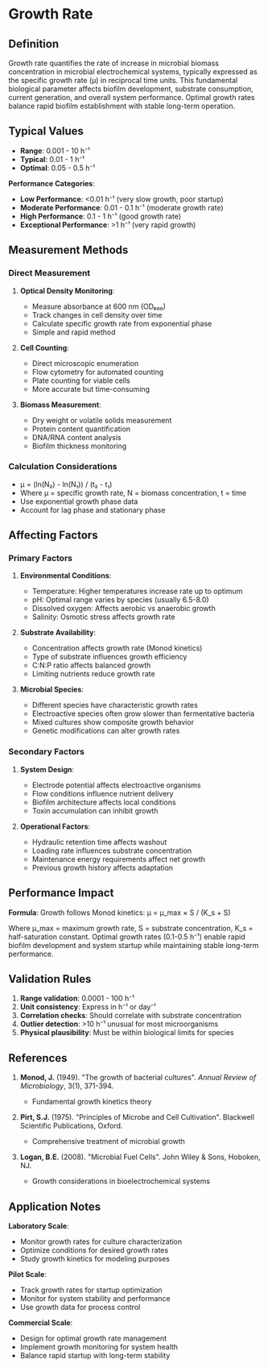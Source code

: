 <!--
Parameter ID: growth_rate
Category: biological
Generated: 2025-01-16T12:31:00.000Z
-->

# Growth Rate

## Definition

Growth rate quantifies the rate of increase in microbial biomass concentration
in microbial electrochemical systems, typically expressed as the specific growth
rate (μ) in reciprocal time units. This fundamental biological parameter affects
biofilm development, substrate consumption, current generation, and overall
system performance. Optimal growth rates balance rapid biofilm establishment
with stable long-term operation.

## Typical Values

- **Range**: 0.001 - 10 h⁻¹
- **Typical**: 0.01 - 1 h⁻¹
- **Optimal**: 0.05 - 0.5 h⁻¹

**Performance Categories**:

- **Low Performance**: <0.01 h⁻¹ (very slow growth, poor startup)
- **Moderate Performance**: 0.01 - 0.1 h⁻¹ (moderate growth rate)
- **High Performance**: 0.1 - 1 h⁻¹ (good growth rate)
- **Exceptional Performance**: >1 h⁻¹ (very rapid growth)

## Measurement Methods

### Direct Measurement

1. **Optical Density Monitoring**:
   - Measure absorbance at 600 nm (OD₆₀₀)
   - Track changes in cell density over time
   - Calculate specific growth rate from exponential phase
   - Simple and rapid method

2. **Cell Counting**:
   - Direct microscopic enumeration
   - Flow cytometry for automated counting
   - Plate counting for viable cells
   - More accurate but time-consuming

3. **Biomass Measurement**:
   - Dry weight or volatile solids measurement
   - Protein content quantification
   - DNA/RNA content analysis
   - Biofilm thickness monitoring

### Calculation Considerations

- μ = (ln(N₂) - ln(N₁)) / (t₂ - t₁)
- Where μ = specific growth rate, N = biomass concentration, t = time
- Use exponential growth phase data
- Account for lag phase and stationary phase

## Affecting Factors

### Primary Factors

1. **Environmental Conditions**:
   - Temperature: Higher temperatures increase rate up to optimum
   - pH: Optimal range varies by species (usually 6.5-8.0)
   - Dissolved oxygen: Affects aerobic vs anaerobic growth
   - Salinity: Osmotic stress affects growth rate

2. **Substrate Availability**:
   - Concentration affects growth rate (Monod kinetics)
   - Type of substrate influences growth efficiency
   - C:N:P ratio affects balanced growth
   - Limiting nutrients reduce growth rate

3. **Microbial Species**:
   - Different species have characteristic growth rates
   - Electroactive species often grow slower than fermentative bacteria
   - Mixed cultures show composite growth behavior
   - Genetic modifications can alter growth rates

### Secondary Factors

1. **System Design**:
   - Electrode potential affects electroactive organisms
   - Flow conditions influence nutrient delivery
   - Biofilm architecture affects local conditions
   - Toxin accumulation can inhibit growth

2. **Operational Factors**:
   - Hydraulic retention time affects washout
   - Loading rate influences substrate concentration
   - Maintenance energy requirements affect net growth
   - Previous growth history affects adaptation

## Performance Impact

**Formula**: Growth follows Monod kinetics: μ = μ_max × S / (K_s + S)

Where μ_max = maximum growth rate, S = substrate concentration, K_s =
half-saturation constant. Optimal growth rates (0.1-0.5 h⁻¹) enable rapid
biofilm development and system startup while maintaining stable long-term
performance.

## Validation Rules

1. **Range validation**: 0.0001 - 100 h⁻¹
2. **Unit consistency**: Express in h⁻¹ or day⁻¹
3. **Correlation checks**: Should correlate with substrate concentration
4. **Outlier detection**: >10 h⁻¹ unusual for most microorganisms
5. **Physical plausibility**: Must be within biological limits for species

## References

1. **Monod, J.** (1949). "The growth of bacterial cultures". _Annual Review of
   Microbiology_, 3(1), 371-394.
   - Fundamental growth kinetics theory

2. **Pirt, S.J.** (1975). "Principles of Microbe and Cell Cultivation".
   Blackwell Scientific Publications, Oxford.
   - Comprehensive treatment of microbial growth

3. **Logan, B.E.** (2008). "Microbial Fuel Cells". John Wiley & Sons, Hoboken,
   NJ.
   - Growth considerations in bioelectrochemical systems

## Application Notes

**Laboratory Scale**:

- Monitor growth rates for culture characterization
- Optimize conditions for desired growth rates
- Study growth kinetics for modeling purposes

**Pilot Scale**:

- Track growth rates for startup optimization
- Monitor for system stability and performance
- Use growth data for process control

**Commercial Scale**:

- Design for optimal growth rate management
- Implement growth monitoring for system health
- Balance rapid startup with long-term stability
